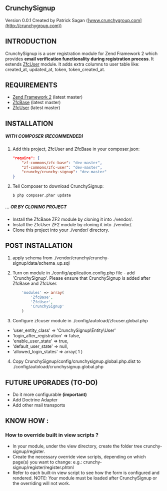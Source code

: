 ## CrunchySignup
Version 0.0.1 Created by Patrick Sagan ([www.crunchygroup.com](http://crunchygroup.com))


## INTRODUCTION
CrunchySignup is a user registration module for Zend Framework 2 which provides
**email verification functionality during registration process**. It extends [ZfcUser](https://github.com/ZF-Commons/ZfcUser)
module. It adds extra columns to user table like: created_at, updated_at, token, token_created_at.


## REQUIREMENTS
* [Zend Framework 2](https://github.com/zendframework/zf2) (latest master)
* [ZfcBase](https://github.com/ZF-Commons/ZfcBase) (latest master)
* [ZfcUser](https://github.com/ZF-Commons/ZfcUser) (latest master)



## INSTALLATION
##### WITH COMPOSER (RECOMMENDED)
1. Add this project, ZfcUser and ZfcBase in your composer.json:

    ```json
    "require": {
        "zf-commons/zfc-base": "dev-master",
        "zf-commons/zfc-user": "dev-master",
        "crunchy/crunchy-signup": "dev-master"
    }
    ```
2.  Tell Composer to download CrunchySignup:

    ```bash
    $ php composer.phar update
    ``` 

    
##### … OR BY CLONING PROJECT
* Install the ZfcBase ZF2 module by cloning it into ./vendor/.
* Install the ZfcUser ZF2 module by cloning it into ./vendor/.
* Clone this project into your ./vendor/ directory.


## POST INSTALLATION

1. apply schema from ./vendor/crunchy/crunchy-signup/data/schema_up.sql

2. Turn on module in ./config/application.config.php file - add 'CrunchySignup'.
   Please ensure that CrunchySignup is added after ZfcBase and ZfcUser.

    ```php
        'modules' => array(
            'ZfcBase',
            'ZfcUser',
            'CrunchySignup'
        )
    
    ```

3. Configure zfcuser module in ./config/autoload/zfcuser.global.php  
  * 'user_entity_class' => 'CrunchySignup\Entity\User' 
  * 'login_after_registration' => false,
  * 'enable_user_state' => true,
  * 'default_user_state' => null,
  * 'allowed_login_states' => array( 1 )



4. Copy CrunchySignup/config/crunchysignup.global.php.dist to ./config/autoload/crunchysignup.global.php 


## FUTURE UPGRADES (TO-DO)
* Do it more configurable **(important)**
* Add Doctrine Adapter
* Add other mail transports


## KNOW HOW :

###  How to override built in view scripts ?

* In your module, under the view directory, create the folder tree crunchy-signup/register.
* Create the necessary override view scripts, depending on which page(s) you want to change:
e.g.: crunchy-signup/register/register.phtml
* Refer to each built-in view script to see how the form is configured and rendered.
NOTE: Your module must be loaded after CrunchySignup or the overriding will not work. 


